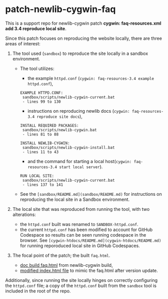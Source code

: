 # patch-newlib-cygwin-faq

This is a support repo for newlib-cygwin patch **cygwin: faq-resources.xml add 3.4 reproduce local site**. 

Since this patch focuses on reproducing the website locally, there are three areas of interest:

1. The tool used (`sandbox`) to reproduce the site locally in a sandbox environment.
   
   - The tool utilizes:
      - the example `httpd.conf` (`cygwin: faq-resources-3.4 example httpd.conf`), 

      ```
      EXAMPLE HTTPD.CONF:
       sandbox/scripts/newlib-cygwin-current.bat
       - lines 99 to 130
      ```

      - instructions on reproducing newlib docs (`cygwin: faq-resources-3.4 reproduce site docs`), 

      ```
      INSTALL REQUIRED PACKAGES:
       sandbox/scripts/newlib-cygwin.bat
       - lines 81 to 88
      
      INSTALL NEWLIB-CYGWIN:
       sandbox/scripts/newlib-cygwin-install.bat
       - lines 11 to 43
      ```
      
      - and the command for starting a local host(`cygwin: faq-resources-3.4 start local server`).

      ```
      RUN LOCAL SITE:
       sandbox/scripts/newlib-cygwin-current.bat
       - lines 137 to 141
      ```
      
   - See the `[sandbox/README.md](sandbox/README.md)` for instructions on reproducing the local
   site in a Sandbox environment.

2. The local site that was reproduced from running the tool, with two alterations:
   
   - the `httpd.conf` built was renamed to `SANDBOX-httpd.conf`.
   - the current `httpd.conf` has been modified to account for GitHub Codespace so results can be
   seen running codespace in the browser. See `[cygwin-htdocs/README.md](cygwin-htdocs/README.md)`
   for running reporoduced local site in GitHub Codespaces.

3. The focal point of the patch; the built `faq.html`.
   
   - [doc build faq.html](https://jhauga.github.io/patch-newlib-cygwin-faq/faq.html) from newlib-cygwin build,
   - [modified index.html file](https://jhauga.github.io/patch-newlib-cygwin-faq/) to mimic the faq.html
   after version update.

Additionally, since running the site locally hinges on correctly configuring the `httpd.conf`
file; a copy of the `httpd.conf` built from the `sandbox` tool is included in the root of the repo.
